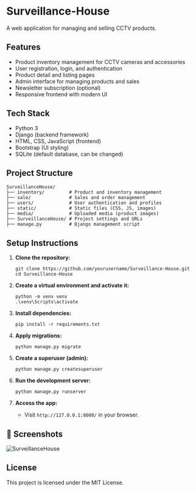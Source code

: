 # Surveillance-House

A web application for managing and selling CCTV products.

## Features

- Product inventory management for CCTV cameras and accessories
- User registration, login, and authentication
- Product detail and listing pages
- Admin interface for managing products and sales
- Newsletter subscription (optional)
- Responsive frontend with modern UI

## Tech Stack

- Python 3
- Django (backend framework)
- HTML, CSS, JavaScript (frontend)
- Bootstrap (UI styling)
- SQLite (default database, can be changed)

## Project Structure

```
SurveillanceHouse/
├── inventory/         # Product and inventory management
├── sale/              # Sales and order management
├── users/             # User authentication and profiles
├── static/            # Static files (CSS, JS, images)
├── media/             # Uploaded media (product images)
├── SurveillanceHouse/ # Project settings and URLs
├── manage.py          # Django management script
```

## Setup Instructions

1. **Clone the repository:**
   ```
   git clone https://github.com/yourusername/Surveillance-House.git
   cd Surveillance-House
   ```

2. **Create a virtual environment and activate it:**
   ```
   python -m venv venv
   .\venv\Scripts\activate
   ```

3. **Install dependencies:**
   ```
   pip install -r requirements.txt
   ```

4. **Apply migrations:**
   ```
   python manage.py migrate
   ```

5. **Create a superuser (admin):**
   ```
   python manage.py createsuperuser
   ```

6. **Run the development server:**
   ```
   python manage.py runserver
   ```

7. **Access the app:**
   - Visit `http://127.0.0.1:8000/` in your browser.

## 📸 Screenshots
![SurveillanceHouse](https://github.com/user-attachments/assets/d3b83579-af8d-4fcc-8503-cc97d2573915)


## License

This project is licensed under the MIT License.
